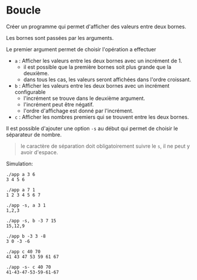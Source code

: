 # Boucle
Créer un programme qui permet d'afficher des valeurs entre deux bornes.

Les bornes sont passées par les arguments.

Le premier argument permet de choisir l'opération a effectuer
- `a` : Afficher les valeurs entre les deux bornes avec un incrément de 1.
  - il est possible que la première bornes soit plus grande que la deuxième.
  - dans tous les cas, les valeurs seront affichées dans l'ordre croissant.
- `b` : Afficher les valeurs entre les deux bornes avec un incrément configurable
  - l'incrément se trouve dans le deuxième argument.
  - l'incrément peut être négatif.
  - l'ordre d'affichage est donné par l'incrément.
- `c` : Afficher les nombres premiers qui se trouvent entre les deux bornes.

Il est possible d'ajouter une option `-s` au début qui permet de choisir le séparateur de nombre.
> le caractère de séparation doit obligatoirement suivre le `s`, il ne peut y avoir d'espace.

Simulation:
```console
./app a 3 6
3 4 5 6

./app a 7 1
1 2 3 4 5 6 7

./app -s, a 3 1
1,2,3

./app -s, b -3 7 15
15,12,9

./app b -3 3 -8
3 0 -3 -6

./app c 40 70
41 43 47 53 59 61 67

./app -s- c 40 70
41-43-47-53-59-61-67
```